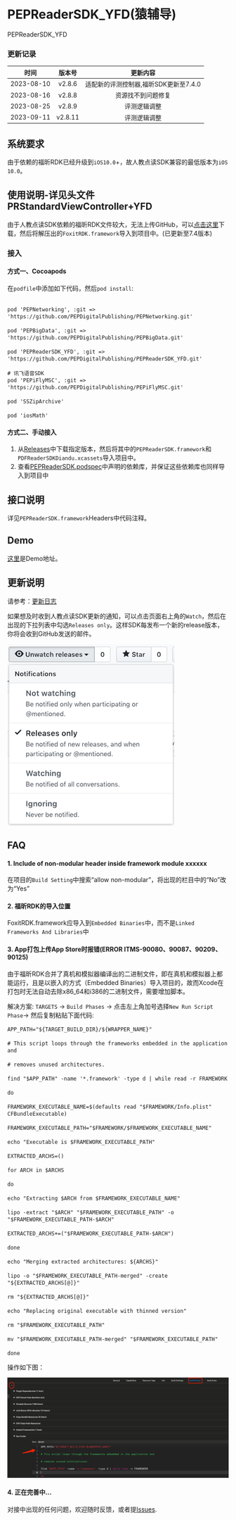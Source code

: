 # PEPReaderSDK_YFD(猿辅导)
PEPReaderSDK_YFD

### 更新记录

时间 | 版本号 | 更新内容
-|:-:|:-:
2023-08-10   | v2.8.6 | 适配新的评测控制器,福昕SDK更新至7.4.0
2023-08-16   | v2.8.8 | 资源找不到问题修复
2023-08-25   | v2.8.9 | 评测逻辑调整
2023-09-11   | v2.8.11 | 评测逻辑调整
## 系统要求

由于依赖的福昕RDK已经升级到`iOS10.0`+，故人教点读SDK兼容的最低版本为`iOS 10.0`。


## 使用说明-详见头文件PRStandardViewController+YFD

由于人教点读SDK依赖的福昕RDK文件较大，无法上传GitHub，可以[点击这里](https://rjszgsres.mypep.cn/rjdd/iOSFoxitRDK/FoxitRDK.framework.zip)下载，然后将解压出的`FoxitRDK.framework`导入到项目中。(已更新至7.4版本)


### 接入

#### 方式一、Cocoapods

在`podfile`中添加如下代码，然后`pod install`:

```

pod 'PEPNetworking', :git => 'https://github.com/PEPDigitalPublishing/PEPNetworking.git'

pod 'PEPBigData', :git => 'https://github.com/PEPDigitalPublishing/PEPBigData.git'

pod 'PEPReaderSDK_YFD', :git => 'https://github.com/PEPDigitalPublishing/PEPReaderSDK_YFD.git'

# 讯飞语音SDK
pod 'PEPiFlyMSC', :git => 'https://github.com/PEPDigitalPublishing/PEPiFlyMSC.git'

pod 'SSZipArchive'

pod 'iosMath'

```

#### 方式二、手动接入

1. 从[Releases](https://github.com/PEPDigitalPublishing/PEPReaderSDK/releases)中下载指定版本，然后将其中的`PEPReaderSDK.framework`和`PDFReaderSDKDiandu.xcassets`导入项目中。
2. 查看[PEPReaderSDK.podspec](https://github.com/PEPDigitalPublishing/PEPReaderSDK/blob/master/PEPReaderSDK.podspec)中声明的依赖库，并保证这些依赖库也同样导入到项目中



## 接口说明

详见`PEPReaderSDK.framework`Headers中代码注释。



## Demo

[这里](https://github.com/PEPDigitalPublishing/PDFReaderSample)是Demo地址。



## 更新说明

请参考：[更新日志](https://github.com/PEPDigitalPublishing/PEPReaderSDK_YiQi/wiki/%E6%9B%B4%E6%96%B0%E6%97%A5%E5%BF%97)


如果想及时收到人教点读SDK更新的通知，可以点击页面右上角的`Watch`，然后在出现的下拉列表中勾选`Releases only`。这样SDK每发布一个新的release版本，你将会收到GitHub发送的邮件。

![Github_Watch](https://github.com/PEPDigitalPublishing/PEPImageHost/raw/master/PEPReaderSDK/github_watch.png)



## FAQ

#### 1. Include of non-modular header inside framework module xxxxxx

在项目的`Build Setting`中搜索“allow non-modular”，将出现的栏目中的“No”改为“Yes”

#### 2. 福昕RDK的导入位置

FoxitRDK.framework应导入到`Embedded Binaries`中，而不是`Linked Frameworks And Libraries`中

#### 3. App打包上传App Store时报错(ERROR ITMS-90080、90087、90209、90125)

由于福昕RDK合并了真机和模拟器编译出的二进制文件，即在真机和模拟器上都能运行，且是以嵌入的方式（Embedded Binaries）导入项目的，故而Xcode在打包时无法自动去除x86_64和i386的二进制文件，需要增加脚本。

解决方案: `TARGETS` -> `Build Phases` -> 点击左上角加号选择`New Run Script Phase`-> 然后复制粘贴下面代码:

```
APP_PATH="${TARGET_BUILD_DIR}/${WRAPPER_NAME}"

# This script loops through the frameworks embedded in the application and

# removes unused architectures.

find "$APP_PATH" -name '*.framework' -type d | while read -r FRAMEWORK

do

FRAMEWORK_EXECUTABLE_NAME=$(defaults read "$FRAMEWORK/Info.plist" CFBundleExecutable)

FRAMEWORK_EXECUTABLE_PATH="$FRAMEWORK/$FRAMEWORK_EXECUTABLE_NAME"

echo "Executable is $FRAMEWORK_EXECUTABLE_PATH"

EXTRACTED_ARCHS=()

for ARCH in $ARCHS

do

echo "Extracting $ARCH from $FRAMEWORK_EXECUTABLE_NAME"

lipo -extract "$ARCH" "$FRAMEWORK_EXECUTABLE_PATH" -o "$FRAMEWORK_EXECUTABLE_PATH-$ARCH"

EXTRACTED_ARCHS+=("$FRAMEWORK_EXECUTABLE_PATH-$ARCH")

done

echo "Merging extracted architectures: ${ARCHS}"

lipo -o "$FRAMEWORK_EXECUTABLE_PATH-merged" -create "${EXTRACTED_ARCHS[@]}"

rm "${EXTRACTED_ARCHS[@]}"

echo "Replacing original executable with thinned version"

rm "$FRAMEWORK_EXECUTABLE_PATH"

mv "$FRAMEWORK_EXECUTABLE_PATH-merged" "$FRAMEWORK_EXECUTABLE_PATH"

done

```

操作如下图：

![Run Script](https://github.com/PEPDigitalPublishing/PEPImageHost/raw/master/PEPReaderSDK/run_script.png)


#### 4. 正在完善中...

对接中出现的任何问题，欢迎随时反馈，或者提[Issues](https://github.com/PEPDigitalPublishing/PEPReaderSDK/issues).

